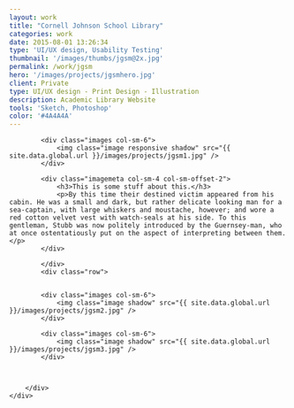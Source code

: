 ```yaml
---
layout: work
title: "Cornell Johnson School Library"
categories: work
date: 2015-08-01 13:26:34
type: 'UI/UX design, Usability Testing'
thumbnail: '/images/thumbs/jgsm@2x.jpg'
permalink: /work/jgsm
hero: '/images/projects/jgsmhero.jpg'
client: Private
type: UI/UX design - Print Design - Illustration
description: Academic Library Website
tools: 'Sketch, Photoshop'
color: '#4A4A4A'
---
```


<section class="projectsection">
    <div class="container">
        <div class="row">
  
            <div class="images col-sm-6">
                <img class="image responsive shadow" src="{{ site.data.global.url }}/images/projects/jgsm1.jpg" />
            </div>
            
            <div class="imagemeta col-sm-4 col-sm-offset-2">
                <h3>This is some stuff about this.</h3>
                <p>By this time their destined victim appeared from his cabin. He was a small and dark, but rather delicate looking man for a sea-captain, with large whiskers and moustache, however; and wore a red cotton velvet vest with watch-seals at his side. To this gentleman, Stubb was now politely introduced by the Guernsey-man, who at once ostentatiously put on the aspect of interpreting between them.</p>
            </div>
            
            </div>
            <div class="row">
            

            <div class="images col-sm-6">
                <img class="image shadow" src="{{ site.data.global.url }}/images/projects/jgsm2.jpg" />
            </div>

            <div class="images col-sm-6">
                <img class="image shadow" src="{{ site.data.global.url }}/images/projects/jgsm3.jpg" />
            </div>



        </div>   
    </div>
</section>